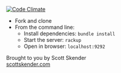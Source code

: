 [![Code Climate](https://codeclimate.com/github/vandosant/game-of-life.png)](https://codeclimate.com/github/vandosant/game-of-life)

- Fork and clone  
- From the command line:  
  - Install dependencies: `bundle install`  
  - Start the server: `rackup`  
  - Open in browser: `localhost:9292`  

Brought to you by Scott Skender  
[scottskender.com](http://www.scottskender.com)
